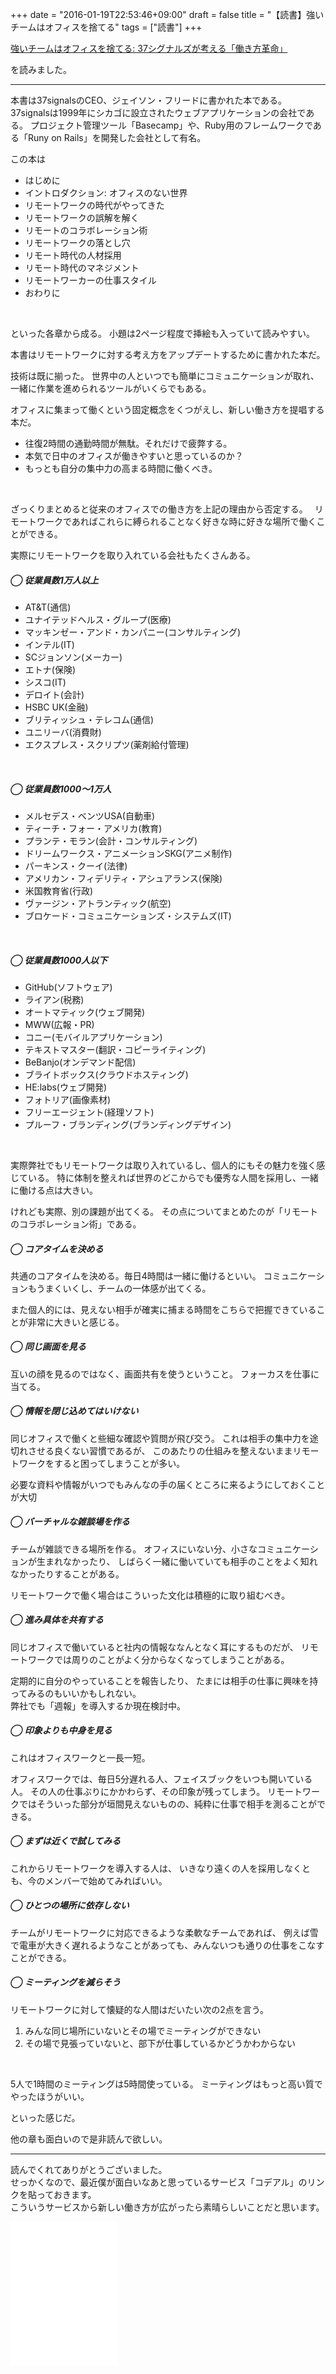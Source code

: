 +++
date = "2016-01-19T22:53:46+09:00"
draft = false
title = "【読書】強いチームはオフィスを捨てる"
tags = ["読書"]
+++


<a rel="nofollow" href="http://www.amazon.co.jp/gp/product/4152094338/ref=as_li_qf_sp_asin_tl?ie=UTF8&camp=247&creative=1211&creativeASIN=4152094338&linkCode=as2&tag=kotazi-22">強いチームはオフィスを捨てる: 37シグナルズが考える「働き方革命」</a><img src="http://ir-jp.amazon-adsystem.com/e/ir?t=kotazi-22&l=as2&o=9&a=4152094338" width="1" height="1" border="0" alt="" style="border:none !important; margin:0px !important;" />

を読みました。

<hr>

本書は37signalsのCEO、ジェイソン・フリードに書かれた本である。
37signalsは1999年にシカゴに設立されたウェブアプリケーションの会社である。
プロジェクト管理ツール「Basecamp」や、Ruby用のフレームワークである「Runy on Rails」を開発した会社として有名。


この本は

- はじめに
- イントロダクション: オフィスのない世界
- リモートワークの時代がやってきた
- リモートワークの誤解を解く
- リモートのコラボレーション術
- リモートワークの落とし穴
- リモート時代の人材採用
- リモート時代のマネジメント
- リモートワーカーの仕事スタイル
- おわりに

<br>

といった各章から成る。
小題は2ページ程度で挿絵も入っていて読みやすい。

本書はリモートワークに対する考え方をアップデートするために書かれた本だ。

技術は既に揃った。
世界中の人といつでも簡単にコミュニケーションが取れ、
一緒に作業を進められるツールがいくらでもある。

オフィスに集まって働くという固定概念をくつがえし、新しい働き方を提唱する本だ。

- 往復2時間の通勤時間が無駄。それだけで疲弊する。
- 本気で日中のオフィスが働きやすいと思っているのか？
- もっとも自分の集中力の高まる時間に働くべき。

<br>

ざっくりまとめると従来のオフィスでの働き方を上記の理由から否定する。　
リモートワークであればこれらに縛られることなく好きな時に好きな場所で働くことができる。

実際にリモートワークを取り入れている会社もたくさんある。

##### ◯ 従業員数1万人以上

- AT&T(通信)
- ユナイテッドヘルス・グループ(医療)
- マッキンゼー・アンド・カンパニー(コンサルティング)
- インテル(IT)
- SCジョンソン(メーカー)
- エトナ(保険)
- シスコ(IT)
- デロイト(会計)
- HSBC UK(金融)
- ブリティッシュ・テレコム(通信)
- ユニリーバ(消費財)
- エクスプレス・スクリプツ(薬剤給付管理)

<br>

##### ◯ 従業員数1000〜1万人

- メルセデス・ベンツUSA(自動車)
- ティーチ・フォー・アメリカ(教育)
- プランテ・モラン(会計・コンサルティング)
- ドリームワークス・アニメーションSKG(アニメ制作)
- パーキンス・クーイ(法律)
- アメリカン・フィデリティ・アシュアランス(保険)
- 米国教育省(行政)
- ヴァージン・アトランティック(航空)
- ブロケード・コミュニケーションズ・システムズ(IT)

<br>

##### ◯ 従業員数1000人以下

- GitHub(ソフトウェア)
- ライアン(税務)
- オートマティック(ウェブ開発)
- MWW(広報・PR)
- コニー(モバイルアプリケーション)
- テキストマスター(翻訳・コピーライティング)
- BeBanjo(オンデマンド配信)
- ブライトボックス(クラウドホスティング)
- HE:labs(ウェブ開発)
- フォトリア(画像素材)
- フリーエージェント(経理ソフト)
- プルーフ・ブランディング(ブランディングデザイン)

<br>

実際弊社でもリモートワークは取り入れているし、個人的にもその魅力を強く感じている。
特に体制を整えれば世界のどこからでも優秀な人間を採用し、一緒に働ける点は大きい。

けれども実際、別の課題が出てくる。
その点についてまとめたのが「リモートのコラボレーション術」である。

##### ◯ コアタイムを決める

共通のコアタイムを決める。毎日4時間は一緒に働けるといい。
コミュニケーションもうまくいくし、チームの一体感が出てくる。

また個人的には、見えない相手が確実に捕まる時間をこちらで把握できていることが非常に大きいと感じる。

##### ◯ 同じ画面を見る

互いの顔を見るのではなく、画面共有を使うということ。
フォーカスを仕事に当てる。

##### ◯ 情報を閉じ込めてはいけない

同じオフィスで働くと些細な確認や質問が飛び交う。
これは相手の集中力を途切れさせる良くない習慣であるが、
このあたりの仕組みを整えないままリモートワークをすると困ってしまうことが多い。

必要な資料や情報がいつでもみんなの手の届くところに来るようにしておくことが大切

##### ◯ バーチャルな雑談場を作る

チームが雑談できる場所を作る。
オフィスにいない分、小さなコミュニケーションが生まれなかったり、
しばらく一緒に働いていても相手のことをよく知れなかったりすることがある。

リモートワークで働く場合はこういった文化は積極的に取り組むべき。

##### ◯ 進み具体を共有する

同じオフィスで働いていると社内の情報ななんとなく耳にするものだが、
リモートワークでは周りのことがよく分からなくなってしまうことがある。

定期的に自分のやっていることを報告したり、
たまには相手の仕事に興味を持ってみるのもいいかもしれない。  
弊社でも「週報」を導入するか現在検討中。

##### ◯ 印象よりも中身を見る

これはオフィスワークと一長一短。

オフィスワークでは、毎日5分遅れる人、フェイスブックをいつも開いている人。
その人の仕事ぶりにかかわらず、その印象が残ってしまう。
リモートワークではそういった部分が垣間見えないものの、純粋に仕事で相手を測ることができる。

##### ◯ まずは近くで試してみる

これからリモートワークを導入する人は、
いきなり遠くの人を採用しなくとも、今のメンバーで始めてみればいい。

##### ◯ ひとつの場所に依存しない

チームがリモートワークに対応できるような柔軟なチームであれば、
例えば雪で電車が大きく遅れるようなことがあっても、みんないつも通りの仕事をこなすことができる。

##### ◯ ミーティングを減らそう

リモートワークに対して懐疑的な人間はだいたい次の2点を言う。

1. みんな同じ場所にいないとその場でミーティングができない
2. その場で見張っていないと、部下が仕事しているかどうかわからない

<br>

5人で1時間のミーティングは5時間使っている。
ミーティングはもっと高い質でやったほうがいい。

といった感じだ。

他の章も面白いので是非読んで欲しい。

<hr>

読んでくれてありがとうございました。  
せっかくなので、最近僕が面白いなあと思っているサービス「コデアル」のリンクを貼っておきます。  
こういうサービスから新しい働き方が広がったら素晴らしいことだと思います。

<iframe src="//dspb1oyxjua32.cloudfront.net/p?t=YOj5SQJVvS9yi0j79FoK5YHyUUu5UYSOi7t1HB0qSAU%3D" frameborder="0" height="230" width="170"></iframe>
